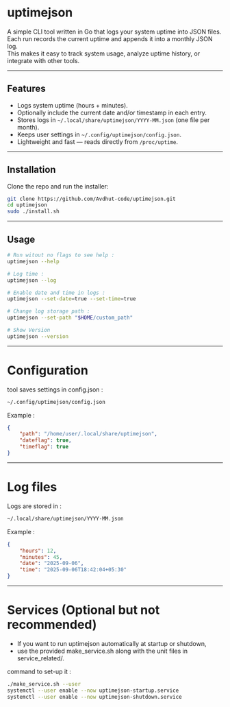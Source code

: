 # uptimejson

A simple CLI tool written in Go that logs your system uptime into JSON files.  
Each run records the current uptime and appends it into a monthly JSON log.  
This makes it easy to track system usage, analyze uptime history, or integrate with other tools.

---

## Features

- Logs system uptime (hours + minutes).
- Optionally include the current date and/or timestamp in each entry.
- Stores logs in `~/.local/share/uptimejson/YYYY-MM.json` (one file per month).
- Keeps user settings in `~/.config/uptimejson/config.json`.
- Lightweight and fast — reads directly from `/proc/uptime`.

---

## Installation

Clone the repo and run the installer:

```bash
git clone https://github.com/Avdhut-code/uptimejson.git
cd uptimejson
sudo ./install.sh
```

---

## Usage 

```bash 
# Run witout no flags to see help :
uptimejson --help

# Log time : 
uptimejson --log

# Enable date and time in logs :
uptimejson --set-date=true --set-time=true

# Change log storage path :
uptimejson --set-path "$HOME/custom_path"

# Show Version
uptimejson --version

```
---

# Configuration

tool saves settings in config.json : 
```bash 
~/.config/uptimejson/config.json
```

Example :
```json
{
    "path": "/home/user/.local/share/uptimejson",
    "dateflag": true,
    "timeflag": true
}

```
---

# Log files

Logs are stored in :
```bash 
~/.local/share/uptimejson/YYYY-MM.json
```

Example :
```json
{
    "hours": 12,
    "minutes": 45,
    "date": "2025-09-06",
    "time": "2025-09-06T18:42:04+05:30"
}
```

---

# Services (Optional but not recommended)

- If you want to run uptimejson automatically at startup or shutdown,
- use the provided make_service.sh along with the unit files in service_related/.

command to set-up it :
```bash 
./make_service.sh --user
systemctl --user enable --now uptimejson-startup.service
systemctl --user enable --now uptimejson-shutdown.service
```